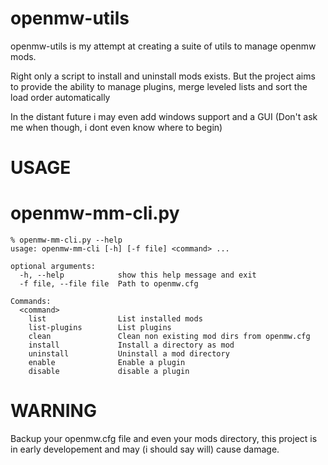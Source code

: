 # openmw-utils
openmw-utils is my attempt at creating a suite of utils to manage openmw mods.

Right only a script to install and uninstall mods exists.
But the project aims to provide the ability to manage plugins, merge leveled lists and sort the load order automatically

In the distant future i may even add windows support and a GUI (Don't ask me when though, i dont even know where to begin)
# USAGE

openmw-mm-cli.py
================
```
% openmw-mm-cli.py --help
usage: openmw-mm-cli [-h] [-f file] <command> ...

optional arguments:
  -h, --help            show this help message and exit
  -f file, --file file  Path to openmw.cfg

Commands:
  <command>
    list                List installed mods
    list-plugins        List plugins
    clean               Clean non existing mod dirs from openmw.cfg
    install             Install a directory as mod
    uninstall           Uninstall a mod directory
    enable              Enable a plugin
    disable             disable a plugin
```

# WARNING
Backup your openmw.cfg file and even your mods directory, this project is in early developement and may (i should say will) cause damage.
